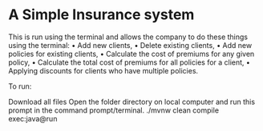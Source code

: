 # A Simple Insurance system 
This is run using the terminal and allows the company to do these things using the terminal:
• Add new clients, • Delete existing clients, • Add new policies for existing clients, • Calculate the cost of premiums for any given policy, • Calculate the total cost of premiums for all policies for a client, • Applying discounts for clients who have multiple policies.

To run:

Download all files
Open the folder directory on local computer and run this prompt in the command prompt/terminal.
./mvnw clean compile exec:java@run
